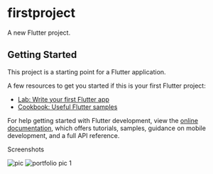 # firstproject

A new Flutter project.



## Getting Started

This project is a starting point for a Flutter application.

A few resources to get you started if this is your first Flutter project:

- [Lab: Write your first Flutter app](https://docs.flutter.dev/get-started/codelab)
- [Cookbook: Useful Flutter samples](https://docs.flutter.dev/cookbook)

For help getting started with Flutter development, view the
[online documentation](https://docs.flutter.dev/), which offers tutorials,
samples, guidance on mobile development, and a full API reference.

Screenshots

![pic](https://user-images.githubusercontent.com/112768387/197289394-f4ec939a-5061-4aae-ab84-ca95be1aa103.PNG)
![portfolio pic 1](https://user-images.githubusercontent.com/112768387/197288143-09164552-4ae6-40f2-a76d-2255d54af842.PNG)

